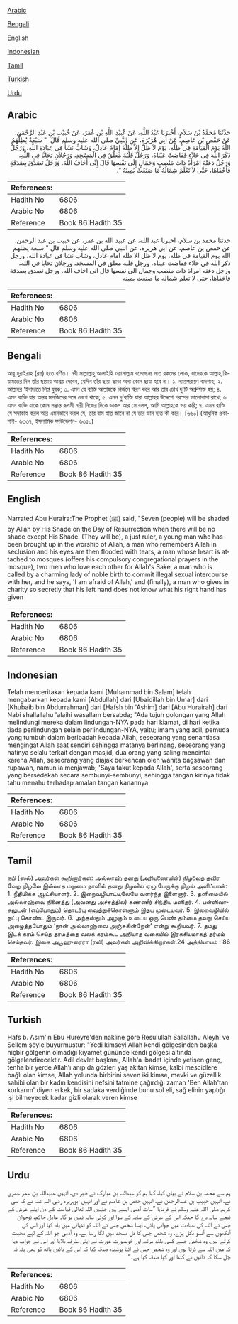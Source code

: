 [Arabic](#arabic)

[Bengali](#bengali)

[English](#english)

[Indonesian](#indonesian)

[Tamil](#tamil)

[Turkish](#turkish)

[Urdu](#urdu)

## Arabic


<div dir="rtl" lang="ar" style={{fontSize:'larger',backgroundColor:'#f8f9fa',padding:20}}>
حَدَّثَنَا مُحَمَّدُ بْنُ سَلاَمٍ، أَخْبَرَنَا عَبْدُ اللَّهِ، عَنْ عُبَيْدِ اللَّهِ بْنِ عُمَرَ، عَنْ خُبَيْبِ بْنِ عَبْدِ الرَّحْمَنِ، عَنْ حَفْصِ بْنِ عَاصِمٍ، عَنْ أَبِي هُرَيْرَةَ، عَنِ النَّبِيِّ صلى الله عليه وسلم قَالَ ‏ "‏ سَبْعَةٌ يُظِلُّهُمُ اللَّهُ يَوْمَ الْقِيَامَةِ فِي ظِلِّهِ، يَوْمَ لاَ ظِلَّ إِلاَّ ظِلُّهُ إِمَامٌ عَادِلٌ، وَشَابٌّ نَشَأَ فِي عِبَادَةِ اللَّهِ، وَرَجُلٌ ذَكَرَ اللَّهَ فِي خَلاَءٍ فَفَاضَتْ عَيْنَاهُ، وَرَجُلٌ قَلْبُهُ مُعَلَّقٌ فِي الْمَسْجِدِ، وَرَجُلاَنِ تَحَابَّا فِي اللَّهِ، وَرَجُلٌ دَعَتْهُ امْرَأَةٌ ذَاتُ مَنْصِبٍ وَجَمَالٍ إِلَى نَفْسِهَا قَالَ إِنِّي أَخَافُ اللَّهَ‏.‏ وَرَجُلٌ تَصَدَّقَ بِصَدَقَةٍ فَأَخْفَاهَا، حَتَّى لاَ تَعْلَمَ شِمَالُهُ مَا صَنَعَتْ يَمِينُهُ ‏"‏‏.‏
</div>
<div style={{backgroundColor:'#f8f9fa',padding:20, marginBottom: 10}}><table> <thead> <tr> <th>References:</th> <th></th> </tr> </thead> <tbody><tr><td>Hadith No</td><td>6806</td></tr><tr><td>Arabic No</td><td>6806</td></tr><tr><td>Reference</td><td>Book 86 Hadith 35</td></tr></tbody></table></div>


<div dir="rtl" lang="ar" style={{fontSize:'larger',backgroundColor:'#f8f9fa',padding:20}}>
حدثنا محمد بن سلام، اخبرنا عبد الله، عن عبيد الله بن عمر، عن خبيب بن عبد الرحمن، عن حفص بن عاصم، عن ابي هريرة، عن النبي صلى الله عليه وسلم قال " سبعة يظلهم الله يوم القيامة في ظله، يوم لا ظل الا ظله امام عادل، وشاب نشا في عبادة الله، ورجل ذكر الله في خلاء ففاضت عيناه، ورجل قلبه معلق في المسجد، ورجلان تحابا في الله، ورجل دعته امراة ذات منصب وجمال الى نفسها قال اني اخاف الله. ورجل تصدق بصدقة فاخفاها، حتى لا تعلم شماله ما صنعت يمينه
</div>
<div style={{backgroundColor:'#f8f9fa',padding:20, marginBottom: 10}}><table> <thead> <tr> <th>References:</th> <th></th> </tr> </thead> <tbody><tr><td>Hadith No</td><td>6806</td></tr><tr><td>Arabic No</td><td>6806</td></tr><tr><td>Reference</td><td>Book 86 Hadith 35</td></tr></tbody></table></div>

## Bengali


<div dir="ltr" lang="bn" style={{fontSize:'larger',backgroundColor:'#f8f9fa',padding:20}}>
আবূ হুরাইরাহ (রাঃ) হতে বর্ণিত। নবী সাল্লাল্লাহু আলাইহি ওয়াসাল্লাম বলেছেনঃ সাত রকমের লোক, যাদেরকে আল্লাহ্ কিয়ামতের দিন তাঁর ছায়ায় আশ্রয় দেবেন, যেদিন তাঁর ছায়া ছাড়া অন্য কোন ছায়া হবে না। ১. ন্যায়পরায়ণ বাদশাহ্; ২. আল্লাহর ‘ইবাদাতে লিপ্ত যুবক; ৩. এমন যে ব্যক্তি আল্লাহকে নির্জনে স্মরণ করে আর তার চোখ দু’টি অশ্রুসিক্ত হয়; ৪. এমন ব্যক্তি যার অন্তর মসজিদের সঙ্গে লেগে থাকে; ৫. এমন দু’ব্যক্তি যারা আল্লাহর উদ্দেশে পরস্পর ভালোবাসা রাখে; ৬. এমন ব্যক্তি যাকে কোন সম্ভ্রান্ত রূপসী নারী নিজের দিকে ডাকল আর সে বলল, আমি আল্লাহকে ভয় করি; ৭. এমন ব্যক্তি যে সদাকাহ করল আর এমনভাবে করল যে, তার বাম হাত জানে না যে তার ডান হাত কী করে। [৬৬০] (আধুনিক প্রকাশনী- ৬৩৩৭, ইসলামিক ফাউন্ডেশন- ৬৩৫০)
</div>
<div style={{backgroundColor:'#f8f9fa',padding:20, marginBottom: 10}}><table> <thead> <tr> <th>References:</th> <th></th> </tr> </thead> <tbody><tr><td>Hadith No</td><td>6806</td></tr><tr><td>Arabic No</td><td>6806</td></tr><tr><td>Reference</td><td>Book 86 Hadith 35</td></tr></tbody></table></div>

## English


<div dir="ltr" lang="en" style={{fontSize:'larger',backgroundColor:'#f8f9fa',padding:20}}>
Narrated Abu Huraira:The Prophet (ﷺ) said, "Seven (people) will be shaded by Allah by His Shade on the Day of Resurrection when there will be no shade except His Shade. (They will be), a just ruler, a young man who has been brought up in the worship of Allah, a man who remembers Allah in seclusion and his eyes are then flooded with tears, a man whose heart is attached to mosques (offers his compulsory congregational prayers in the mosque), two men who love each other for Allah's Sake, a man who is called by a charming lady of noble birth to commit illegal sexual intercourse with her, and he says, 'I am afraid of Allah,' and (finally), a man who gives in charity so secretly that his left hand does not know what his right hand has given
</div>
<div style={{backgroundColor:'#f8f9fa',padding:20, marginBottom: 10}}><table> <thead> <tr> <th>References:</th> <th></th> </tr> </thead> <tbody><tr><td>Hadith No</td><td>6806</td></tr><tr><td>Arabic No</td><td>6806</td></tr><tr><td>Reference</td><td>Book 86 Hadith 35</td></tr></tbody></table></div>

## Indonesian


<div dir="ltr" lang="id" style={{fontSize:'larger',backgroundColor:'#f8f9fa',padding:20}}>
Telah menceritakan kepada kami [Muhammad bin Salam] telah mengabarkan kepada kami [Abdullah] dari [Ubaidillah bin Umar] dari [Khubaib bin Abdurrahman] dari [Hafsh bin 'Ashim] dari [Abu Hurairah] dari Nabi shallallahu 'alaihi wasallam bersabda; "Ada tujuh golongan yang Allah melindungi mereka dalam lindungan-NYA pada hari kiamat, di hari ketika tiada perlindungan selain perlindungan-NYA, yaitu; imam yang adil, pemuda yang tumbuh dalam beribadah kepada Allah, seseorang yang senantiasa mengingat Allah saat sendiri sehingga matanya berlinang, seseorang yang hatinya selalu terkait dengan masjid, dua orang yang saling mencintai karena Allah, seseorang yang diajak berkencan oleh wanita bagsawan dan rupawan, namun ia menjawab; 'Saya takut kepada Allah', serta seseorang yang bersedekah secara sembunyi-sembunyi, sehingga tangan kirinya tidak tahu menahu terhadap amalan tangan kanannya
</div>
<div style={{backgroundColor:'#f8f9fa',padding:20, marginBottom: 10}}><table> <thead> <tr> <th>References:</th> <th></th> </tr> </thead> <tbody><tr><td>Hadith No</td><td>6806</td></tr><tr><td>Arabic No</td><td>6806</td></tr><tr><td>Reference</td><td>Book 86 Hadith 35</td></tr></tbody></table></div>

## Tamil


<div dir="ltr" lang="ta" style={{fontSize:'larger',backgroundColor:'#f8f9fa',padding:20}}>
நபி (ஸல்) அவர்கள் கூறினார்கள்: அல்லாஹ் தனது (அரியணையின்) நிழலைத் தவிர வேறு நிழலே இல்லாத மறுமை நாளில் தனது நிழலில் ஏழு பேருக்கு நிழல் அளிப்பான்: 1. நீதிமிக்க ஆட்சியாளர். 2. இறைவழிபாட்டிலேயே வளர்ந்த இளைஞர். 3. தனிமையில் அல்லாஹ்வை நினைத்து (அவனது அச்சத்தில்) கண்ணீர் சிந்திய மனிதர். 4. பள்ளிவாசலுடன் (எப்போதும்) தொடர்பு வைத்துக்கொள்ளும் இதய முடையவர். 5. இறைவழியில் நட்பு கொண்ட இருவர். 6. அந்தஸ்தும் அழகும் உடைய ஒரு பெண் தம்மை தவறு செய்ய அழைத்தபோதும் ‘நான் அல்லாஹ்வை அஞ்சுகின்றேன்’ என்று கூறியவர். 7. தமது இடக் கரம் செய்த தர்மத்தை வலக் கரம்கூட அறியாத வகையில் இரகசியமாகத் தர்மம் செய்தவர். இதை அபூஹுரைரா (ரலி) அவர்கள் அறிவிக்கிறார்கள்.24 அத்தியாயம் : 86
</div>
<div style={{backgroundColor:'#f8f9fa',padding:20, marginBottom: 10}}><table> <thead> <tr> <th>References:</th> <th></th> </tr> </thead> <tbody><tr><td>Hadith No</td><td>6806</td></tr><tr><td>Arabic No</td><td>6806</td></tr><tr><td>Reference</td><td>Book 86 Hadith 35</td></tr></tbody></table></div>

## Turkish


<div dir="ltr" lang="tr" style={{fontSize:'larger',backgroundColor:'#f8f9fa',padding:20}}>
Hafs b. Asım'ın Ebu Hureyre'den nakline göre Resulullah Sallallahu Aleyhi ve Sellem şöyle buyurmuştur: "Yedi kimseyi Allah kendi gölgesinden başka hiçbir gölgenin olmadığı kıyamet gününde kendi gölgesi altında gölgelendirecektir. Adil devlet başkanı, Allah'a ibadet içinde yetişen genç, tenha bir yerde Allah'ı anıp da gözleri yaş akıtan kimse, kalbi mescidlere bağlı olan kimse, Allah yolunda birbirini seven iki kimse, mevki ve güzellik sahibi olan bir kadın kendisini nefsini tatmine çağırdığı zaman 'Ben Allah'tan korkarım' diyen erkek, bir sadaka verdiğinde bunu sol eli, sağ elinin yaptığı işi bilmeyecek kadar gizli olarak veren kimse
</div>
<div style={{backgroundColor:'#f8f9fa',padding:20, marginBottom: 10}}><table> <thead> <tr> <th>References:</th> <th></th> </tr> </thead> <tbody><tr><td>Hadith No</td><td>6806</td></tr><tr><td>Arabic No</td><td>6806</td></tr><tr><td>Reference</td><td>Book 86 Hadith 35</td></tr></tbody></table></div>

## Urdu


<div dir="rtl" lang="ur" style={{fontSize:'larger',backgroundColor:'#f8f9fa',padding:20}}>
ہم سے محمد بن سلام نے بیان کیا، کہا ہم کو عبداللہ بن مبارک نے خبر دی، انہیں عبیداللہ بن عمر عمری نے، انہیں خبیب بن عبدالرحمٰن نے، انہیں حفص بن عاصم نے اور انہیں ابوہریرہ رضی اللہ عنہ نے کہ نبی کریم صلی اللہ علیہ وسلم نے فرمایا ”سات آدمی ایسے ہیں جنہیں اللہ تعالیٰ قیامت کے دن اپنے عرش کے نیچے سایہ دے گا جبکہ اس کے عرش کے سایہ کے سوا اور کوئی سایہ نہیں ہو گا۔ عادل حاکم، نوجوان جس نے اللہ کی عبادت میں جوانی پائی، ایسا شخص جس نے اللہ کو تنہائی میں یاد کیا اور اس کی آنکھوں سے آنسو نکل پڑے، وہ شخص جس کا دل مسجد میں لگا رہتا ہے، وہ آدمی جو اللہ کے لیے محبت کرتے ہیں، وہ شخص جسے کسی بلند مرتبہ اور خوبصورت عورت نے اپنی طرف بلایا اور اس نے جواب دیا کہ میں اللہ سے ڈرتا ہوں اور وہ شخص جس نے اتنا پوشیدہ صدقہ کیا کہ اس کے بائیں ہاتھ کو بھی پتہ نہ چل سکا کہ دائیں نے کتنا اور کیا صدقہ کیا ہے۔“
</div>
<div style={{backgroundColor:'#f8f9fa',padding:20, marginBottom: 10}}><table> <thead> <tr> <th>References:</th> <th></th> </tr> </thead> <tbody><tr><td>Hadith No</td><td>6806</td></tr><tr><td>Arabic No</td><td>6806</td></tr><tr><td>Reference</td><td>Book 86 Hadith 35</td></tr></tbody></table></div>
